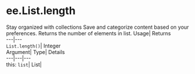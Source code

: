  
#  ee.List.length 
Stay organized with collections  Save and categorize content based on your preferences. 
Returns the number of elements in list. Usage| Returns  
---|---  
`List.length()`| Integer  
Argument| Type| Details  
---|---|---  
this: `list`| List|   
